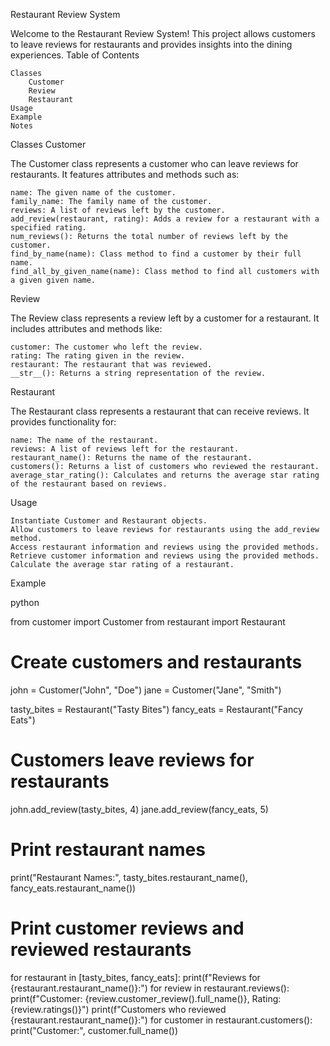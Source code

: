Restaurant Review System

Welcome to the Restaurant Review System! This project allows customers to leave reviews for restaurants and provides insights into the dining experiences.
Table of Contents

    Classes
        Customer
        Review
        Restaurant
    Usage
    Example
    Notes

Classes
Customer

The Customer class represents a customer who can leave reviews for restaurants. It features attributes and methods such as:

    name: The given name of the customer.
    family_name: The family name of the customer.
    reviews: A list of reviews left by the customer.
    add_review(restaurant, rating): Adds a review for a restaurant with a specified rating.
    num_reviews(): Returns the total number of reviews left by the customer.
    find_by_name(name): Class method to find a customer by their full name.
    find_all_by_given_name(name): Class method to find all customers with a given given name.

Review

The Review class represents a review left by a customer for a restaurant. It includes attributes and methods like:

    customer: The customer who left the review.
    rating: The rating given in the review.
    restaurant: The restaurant that was reviewed.
    __str__(): Returns a string representation of the review.

Restaurant

The Restaurant class represents a restaurant that can receive reviews. It provides functionality for:

    name: The name of the restaurant.
    reviews: A list of reviews left for the restaurant.
    restaurant_name(): Returns the name of the restaurant.
    customers(): Returns a list of customers who reviewed the restaurant.
    average_star_rating(): Calculates and returns the average star rating of the restaurant based on reviews.

Usage

    Instantiate Customer and Restaurant objects.
    Allow customers to leave reviews for restaurants using the add_review method.
    Access restaurant information and reviews using the provided methods.
    Retrieve customer information and reviews using the provided methods.
    Calculate the average star rating of a restaurant.

Example

python

from customer import Customer
from restaurant import Restaurant

# Create customers and restaurants
john = Customer("John", "Doe")
jane = Customer("Jane", "Smith")

tasty_bites = Restaurant("Tasty Bites")
fancy_eats = Restaurant("Fancy Eats")

# Customers leave reviews for restaurants
john.add_review(tasty_bites, 4)
jane.add_review(fancy_eats, 5)

# Print restaurant names
print("Restaurant Names:", tasty_bites.restaurant_name(), fancy_eats.restaurant_name())

# Print customer reviews and reviewed restaurants
for restaurant in [tasty_bites, fancy_eats]:
    print(f"Reviews for {restaurant.restaurant_name()}:")
    for review in restaurant.reviews():
        print(f"Customer: {review.customer_review().full_name()}, Rating: {review.ratings()}")
    print(f"Customers who reviewed {restaurant.restaurant_name()}:")
    for customer in restaurant.customers():
        print("Customer:", customer.full_name())


